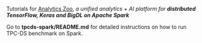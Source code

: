 Tutorials for [Analytics Zoo](https://github.com/intel-analytics/analytics-zoo), _a unified analytics + AI platform for **distributed TensorFlow, Keras and BigDL on Apache Spark**_ 

Go to **tpcds-spark/README.md** for detailed instructions on how to run TPC-DS benchmark on Spark.